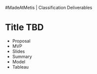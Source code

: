 #MadeAtMetis | Classification Deliverables

# Title TBD

* Proposal
* MVP
* Slides
* Summary
* Model
* Tableau
